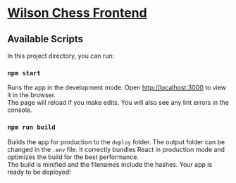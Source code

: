 # [Wilson Chess Frontend](https://nanwar.ca)

## Available Scripts
In this project directory, you can run:
### `npm start`

Runs the app in the development mode.
Open [http://localhost:3000](http://localhost:3000) to view it in the browser.<br />
The page will reload if you make edits.
You will also see any lint errors in the console.

### `npm run build`

Builds the app for production to the `deploy` folder. The output folder can be changed in the `.env` file.
It correctly bundles React in production mode and optimizes the build for the best performance.<br />
The build is minified and the filenames include the hashes.
Your app is ready to be deployed!